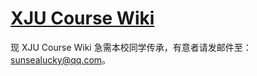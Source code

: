 # [XJU Course Wiki](https://sunsealucky.github.io/xju-course-wiki/)

现 XJU Course Wiki 急需本校同学传承，有意者请发邮件至：sunsealucky@qq.com。